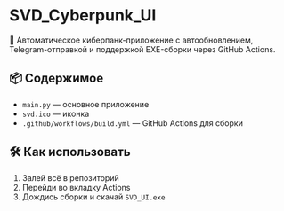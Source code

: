
# SVD_Cyberpunk_UI

🚀 Автоматическое киберпанк-приложение с автообновлением, Telegram-отправкой и поддержкой EXE-сборки через GitHub Actions.

## 📦 Содержимое
- `main.py` — основное приложение
- `svd.ico` — иконка
- `.github/workflows/build.yml` — GitHub Actions для сборки

## 🛠 Как использовать
1. Залей всё в репозиторий
2. Перейди во вкладку Actions
3. Дождись сборки и скачай `SVD_UI.exe`

